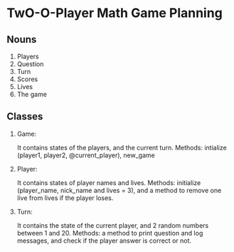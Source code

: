 # TwO-O-Player Math Game Planning

## Nouns

1. Players
2. Question
3. Turn
4. Scores
5. Lives
6. The game


## Classes

1. Game:

    It contains states of the players, and the current turn.
    Methods: intialize (player1, player2, @current_player), new_game

2. Player:

    It contains states of player names and  lives.
    Methods: initialize (player_name, nick_name and lives = 3), and a method to remove one live from lives if the player loses.

3. Turn:
  
    It contains the state of the current player, and 2 random numbers between 1 and 20.
    Methods: a method to print question and log messages, and check if the player answer is correct or not.
